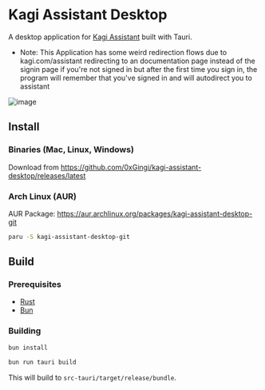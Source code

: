 # Kagi Assistant Desktop

A desktop application for [Kagi Assistant](https://kagi.com/assistant) built with Tauri.

* Note: This Application has some weird redirection flows due to kagi.com/assistant redirecting to an documentation page instead of the signin page if you're not signed in but after the first time you sign in, the program will remember that you've signed in and will autodirect you to assistant

![image](https://github.com/user-attachments/assets/4946da7f-94a8-41ff-b3ce-9ab0e8f07d4c)

## Install

### Binaries (Mac, Linux, Windows)

Download from https://github.com/0xGingi/kagi-assistant-desktop/releases/latest

### Arch Linux (AUR)

AUR Package: https://aur.archlinux.org/packages/kagi-assistant-desktop-git

```bash
paru -S kagi-assistant-desktop-git
```

## Build

### Prerequisites

- [Rust](https://www.rust-lang.org/)
- [Bun](https://bun.sh/)

### Building

```bash
bun install

bun run tauri build
```

This will build to `src-tauri/target/release/bundle`.

